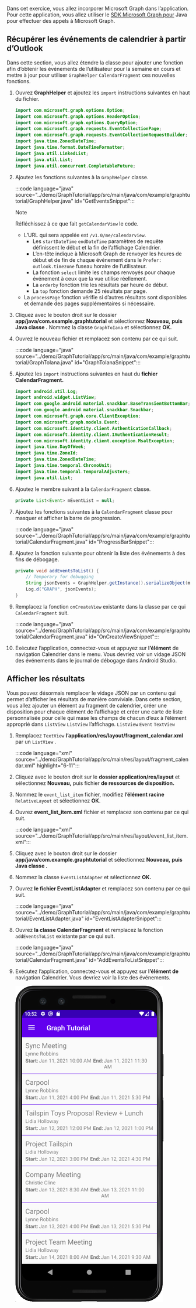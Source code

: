 <!-- markdownlint-disable MD002 MD041 -->

Dans cet exercice, vous allez incorporer Microsoft Graph dans l’application. Pour cette application, vous allez utiliser le [SDK Microsoft Graph pour](https://github.com/microsoftgraph/msgraph-sdk-java) Java pour effectuer des appels à Microsoft Graph.

## <a name="get-calendar-events-from-outlook"></a>Récupérer les événements de calendrier à partir d’Outlook

Dans cette section, vous allez étendre la classe pour ajouter une fonction afin d’obtenir les événements de l’utilisateur pour la semaine en cours et mettre à jour pour utiliser `GraphHelper` `CalendarFragment` ces nouvelles fonctions.

1. Ouvrez **GraphHelper** et ajoutez les `import` instructions suivantes en haut du fichier.

    ```java
    import com.microsoft.graph.options.Option;
    import com.microsoft.graph.options.HeaderOption;
    import com.microsoft.graph.options.QueryOption;
    import com.microsoft.graph.requests.EventCollectionPage;
    import com.microsoft.graph.requests.EventCollectionRequestBuilder;
    import java.time.ZonedDateTime;
    import java.time.format.DateTimeFormatter;
    import java.util.LinkedList;
    import java.util.List;
    import java.util.concurrent.CompletableFuture;
    ```

1. Ajoutez les fonctions suivantes à la `GraphHelper` classe.

    :::code language="java" source="../demo/GraphTutorial/app/src/main/java/com/example/graphtutorial/GraphHelper.java" id="GetEventsSnippet":::

    > [!NOTE]
    > Réfléchissez à ce que fait `getCalendarView` le code.
    >
    > - L’URL qui sera appelée est `/v1.0/me/calendarview`.
    >   - Les `startDateTime` `endDateTime` paramètres de requête définissent le début et la fin de l’affichage Calendrier.
    >   - L’en-tête indique à Microsoft Graph de renvoyer les heures de début et de fin de chaque événement dans le `Prefer: outlook.timezone` fuseau horaire de l’utilisateur.
    >   - La fonction `select` limite les champs renvoyés pour chaque événement à ceux que la vue utilise réellement.
    >   - La `orderby` fonction trie les résultats par heure de début.
    >   - La `top` fonction demande 25 résultats par page.
    > - La `processPage` fonction vérifie si d’autres résultats sont disponibles et demande des pages supplémentaires si nécessaire.

1. Cliquez avec le bouton droit sur le dossier **app/java/com.example.graphtutorial** et sélectionnez **Nouveau,** **puis Java classe .** Nommez la classe `GraphToIana` et sélectionnez **OK.**

1. Ouvrez le nouveau fichier et remplacez son contenu par ce qui suit.

    :::code language="java" source="../demo/GraphTutorial/app/src/main/java/com/example/graphtutorial/GraphToIana.java" id="GraphToIanaSnippet":::

1. Ajoutez les `import` instructions suivantes en haut du **fichier CalendarFragment.**

    ```java
    import android.util.Log;
    import android.widget.ListView;
    import com.google.android.material.snackbar.BaseTransientBottomBar;
    import com.google.android.material.snackbar.Snackbar;
    import com.microsoft.graph.core.ClientException;
    import com.microsoft.graph.models.Event;
    import com.microsoft.identity.client.AuthenticationCallback;
    import com.microsoft.identity.client.IAuthenticationResult;
    import com.microsoft.identity.client.exception.MsalException;
    import java.time.DayOfWeek;
    import java.time.ZoneId;
    import java.time.ZonedDateTime;
    import java.time.temporal.ChronoUnit;
    import java.time.temporal.TemporalAdjusters;
    import java.util.List;
    ```

1. Ajoutez le membre suivant à la `CalendarFragment` classe.

    ```java
    private List<Event> mEventList = null;
    ```

1. Ajoutez les fonctions suivantes à la `CalendarFragment` classe pour masquer et afficher la barre de progression.

    :::code language="java" source="../demo/GraphTutorial/app/src/main/java/com/example/graphtutorial/CalendarFragment.java" id="ProgressBarSnippet":::

1. Ajoutez la fonction suivante pour obtenir la liste des événements à des fins de débogage.

    ```java
    private void addEventsToList() {
        // Temporary for debugging
        String jsonEvents = GraphHelper.getInstance().serializeObject(mEventList);
        Log.d("GRAPH", jsonEvents);
    }
    ```

1. Remplacez la fonction `onCreateView` existante dans la classe par ce qui `CalendarFragment` suit.

    :::code language="java" source="../demo/GraphTutorial/app/src/main/java/com/example/graphtutorial/CalendarFragment.java" id="OnCreateViewSnippet":::

1. Exécutez l’application, connectez-vous et appuyez sur **l’élément** de navigation Calendrier dans le menu. Vous devriez voir un vidage JSON des événements dans le journal de débogage dans Android Studio.

## <a name="display-the-results"></a>Afficher les résultats

Vous pouvez désormais remplacer le vidage JSON par un contenu qui permet d’afficher les résultats de manière conviviale. Dans cette section, vous allez ajouter un élément au fragment de calendrier, créer une disposition pour chaque élément de l’affichage et créer une carte de liste personnalisée pour celle qui mase les champs de chacun d’eux à l’élément approprié dans `ListView` `ListView` l’affichage. `ListView` `Event` `TextView`

1. Remplacez `TextView` **l’application/res/layout/fragment_calendar.xml** par un `ListView` .

    :::code language="xml" source="../demo/GraphTutorial/app/src/main/res/layout/fragment_calendar.xml" highlight="6-11":::

1. Cliquez avec le bouton droit sur le **dossier application/res/layout** et sélectionnez **Nouveau,** puis fichier **de ressources de disposition.**

1. Nommez le `event_list_item` fichier, modifiez **l’élément racine** `RelativeLayout` et sélectionnez **OK**.

1. Ouvrez **event_list_item.xml** fichier et remplacez son contenu par ce qui suit.

    :::code language="xml" source="../demo/GraphTutorial/app/src/main/res/layout/event_list_item.xml":::

1. Cliquez avec le bouton droit sur le dossier **app/java/com.example.graphtutorial** et sélectionnez **Nouveau,** **puis Java classe .**

1. Nommez la classe `EventListAdapter` et sélectionnez **OK.**

1. Ouvrez **le fichier EventListAdapter** et remplacez son contenu par ce qui suit.

    :::code language="java" source="../demo/GraphTutorial/app/src/main/java/com/example/graphtutorial/EventListAdapter.java" id="EventListAdapterSnippet":::

1. Ouvrez **la classe CalendarFragment** et remplacez la fonction `addEventsToList` existante par ce qui suit.

    :::code language="java" source="../demo/GraphTutorial/app/src/main/java/com/example/graphtutorial/CalendarFragment.java" id="AddEventsToListSnippet":::

1. Exécutez l’application, connectez-vous et appuyez sur **l’élément de** navigation Calendrier. Vous devriez voir la liste des événements.

    ![Capture d’écran du tableau des événements](./images/calendar-list.png)
